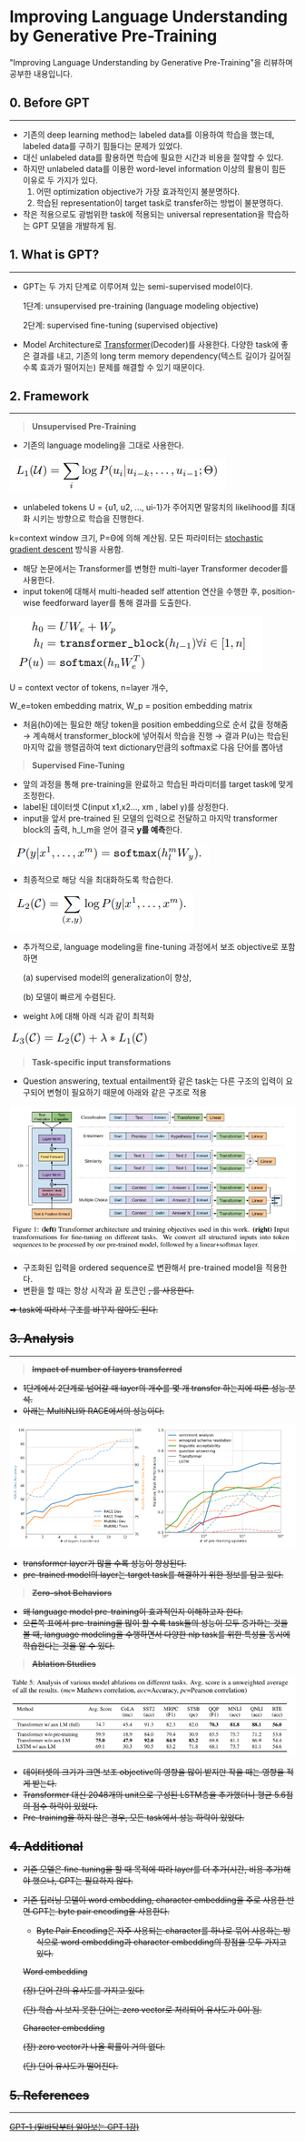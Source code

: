 # Improving Language Understanding by Generative Pre-Training

"Improving Language Understanding by Generative Pre-Training"을 리뷰하며 공부한 내용입니다.

## 0. Before GPT

---

- 기존의 deep learning method는 labeled data를 이용하여 학습을 했는데, labeled data를 구하기 힘들다는 문제가 있었다.
- 대신 unlabeled data를 활용하면 학습에 필요한 시간과 비용을 절약할 수 있다.
- 하지만 unlabeled data를 이용한 word-level information 이상의 활용이 힘든 이유로 두 가지가 있다.
    1. 어떤 optimization objective가 가장 효과적인지 불분명하다.
    2. 학습된 representation이 target task로 transfer하는 방법이 불분명하다.
- 작은 적용으로도 광범위한 task에 적용되는 universal representation을 학습하는 GPT 모델을 개발하게 됨.

## 1. What is GPT?

---

- GPT는 두 가지 단계로 이루어져 있는 semi-supervised model이다.

    1단계: unsupervised pre-training (language modeling objective)

    2단계: supervised fine-tuning (supervised objective)

- Model Architecture로 [Transformer](https://github.com/waterdrag0n/NLP-Paper-Review/tree/master/Transformer)(Decoder)를 사용한다. 다양한 task에 좋은 결과를 내고, 기존의 long term memory dependency(텍스트 길이가 길어질 수록 효과가 떨어지는) 문제를 해결할 수 있기 때문이다.

## 2. Framework

---

> **Unsupervised Pre-Training**

- 기존의 language modeling을 그대로 사용한다.

![Improving%20Language%20Understanding%20by%20Generative%20Pre%20e033e74c952d43ce873de7c0f3ef8bb6/Untitled.png](images/Untitled.png)

- unlabeled tokens U = {u1, u2, ..., ui-1}가 주어지면 말뭉치의 likelihood를 최대화 시키는 방향으로 학습을 진행한다.

k=context window 크기, P=Θ에 의해 계산됨. 모든 파라미터는 [stochastic gradient descent](https://mangkyu.tistory.com/62) 방식을 사용함.

- 해당 논문에서는 Transformer를 변형한 multi-layer Transformer decoder를 사용한다.
- input token에 대해서 multi-headed self attention 연산을 수행한 후, position-wise feedforward layer를 통해 결과를 도출한다.

![Improving%20Language%20Understanding%20by%20Generative%20Pre%20e033e74c952d43ce873de7c0f3ef8bb6/Untitled%201.png](images/Untitled%201.png)

U = context vector of tokens, n=layer 개수, 

W_e=token embedding matrix, W_p = position embedding matrix

- 처음(h0)에는 필요한 해당 token을 position embedding으로 순서 값을 정해줌 → 계속해서 transformer_block에 넣어줘서 학습을 진행 → 결과 P(u)는 학습된 마지막 값을 행렬곱하여 text dictionary만큼의 softmax로 다음 단어를 뽑아냄

> **Supervised Fine-Tuning**

- 앞의 과정을 통해 pre-training을 완료하고 학습된 파라미터를 target task에 맞게 조정한다.
- label된 데이터셋 C(input x1,x2..., xm , label y)를 상정한다.
- input을 앞서 pre-trained 된 모델의 입력으로 전달하고  마지막 transformer block의 출력, h_l_m을 얻어 결국 **y를 예측**한다.

![Improving%20Language%20Understanding%20by%20Generative%20Pre%20e033e74c952d43ce873de7c0f3ef8bb6/Untitled%202.png](images/Untitled%202.png)

- 최종적으로 해당 식을 최대화하도록 학습한다.

![Improving%20Language%20Understanding%20by%20Generative%20Pre%20e033e74c952d43ce873de7c0f3ef8bb6/Untitled%203.png](images/Untitled%203.png)

- 추가적으로, language modeling을 fine-tuning 과정에서 보조 objective로 포함하면

    (a) supervised model의 generalization이 향상,

    (b) 모델이 빠르게 수렴된다.

- weight λ에 대해 아래 식과 같이 최적화

![Improving%20Language%20Understanding%20by%20Generative%20Pre%20e033e74c952d43ce873de7c0f3ef8bb6/Untitled%204.png](images/Untitled%204.png)

> **Task-specific input transformations**

- Question answering, textual entailment와 같은 task는 다른 구조의 입력이 요구되어 변형이 필요하기 때문에 아래와 같은 구조로 적용

![Improving%20Language%20Understanding%20by%20Generative%20Pre%20e033e74c952d43ce873de7c0f3ef8bb6/Untitled%205.png](images/Untitled%205.png)

- 구조화된 입력을 ordered sequence로 변환해서 pre-trained model을 적용한다.
- 변환을 할 때는 항상 시작과 끝 토큰인 <s>, <e>를 사용한다.

⇒ task에 따라서 구조를 바꾸지 않아도 된다.

## 3. Analysis

---

> **Impact of number of layers transferred**

- 1단계에서 2단계로 넘어갈 때 layer의 개수를 몇 개 transfer 하는지에  따른 성능 분석.
- 아래는 MultiNLI와 RACE에서의 성능이다.

![Improving%20Language%20Understanding%20by%20Generative%20Pre%20e033e74c952d43ce873de7c0f3ef8bb6/Untitled%206.png](images/Untitled%206.png)

- transformer layer가 많을 수록 성능이 향상된다.
- pre-trained model의 layer는 target task를 해결하기 위한 정보를 담고 있다.

> **Zero-shot Behaviors**

- 왜 language model pre-training이 효과적인지 이해하고자 한다.
- 오른쪽 표에서 pre-training을 많이 할 수록 task들의 성능이 모두 증가하는 것을 볼 때, language modeling을 수행하면서 다양한 nlp task를 위한 특성을 동시에 학습한다는 것을 알 수 있다.

> **Ablation Studies**

![Improving%20Language%20Understanding%20by%20Generative%20Pre%20e033e74c952d43ce873de7c0f3ef8bb6/Untitled%207.png](images/Untitled%207.png)

- 데이터셋의 크기가 크면 보조 objective의 영향을 많이 받지만 작을 때는 영향을 적게 받는다.
- Transformer 대신 2048개의 unit으로 구성된 LSTM층을 추가했더니 평균 5.6점의 점수 하락이 있었다.
- Pre-training을 하지 않은 경우, 모든 task에서 성능 하락이 있었다.

## 4. Additional

- 기존 모델은 fine-tuning을 할 때 목적에 따라 layer를 더 추가(시간, 비용 추가)해야 했으나, GPT는 필요하지 않다.
- 기존 딥러닝 모델이 word embedding, character embedding을 주로 사용한 반면 GPT는 byte pair encoding을 사용한다.
    - Byte Pair Encoding은 자주 사용되는 character를 하나로 묶어 사용하는 방식으로 word embedding과 character embedding의 장점을 모두 가지고 있다.

    Word embedding

    (장) 단어 간의 유사도를 가지고 있다.

    (단)  학습 시 보지 못한 단어는 zero vector로 처리되어 유사도가 0이 됨.

    Character embedding

    (장) zero vector가 나올 확률이 거의 없다.

    (단) 단어 유사도가 떨어진다.

## 5. References

---

[GPT-1 (밑바닥부터 알아보는 GPT 1강)](https://youtu.be/FeEmmylAF0o)